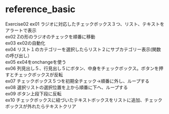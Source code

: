 # reference_basic

Exercise02
  ex01 ラジオに対応したチェックボックス３つ、リスト、テキストをアラートで表示  
  ex02 Zの形のラジオのチェックを順番に移動  
  ex03 ex02の自動化  
  ex04 リスト１のカテゴリーを選択したらリスト２にサブカテゴリー表示(関数の呼び出し）  
  ex05 ex04をonchangeを使う  
  ex06 列見出し５、行見出し５にボタン、中身をチェックボックス。ボタンを押すとチェックボックスが反転  
  ex07 チェックボックス５つを初期全チェック→順番に外し、ループする  
  ex08 選択リストの選択位置を上から順番に下へ、ループする  
  ex09 ボタン上段下段に反転  
  ex10 チェックボックスに紐づいたテキストボックスをリストに追加、チェックボックスが外れたらテキストクリア  
